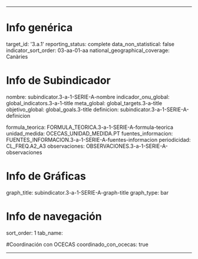 ---

# Info genérica
target_id: '3.a.1'
reporting_status: complete
data_non_statistical: false
indicator_sort_order: 03-aa-01-aa
national_geographical_coverage: Canàries

# Info de Subindicador
nombre: subindicator.3-a-1-SERIE-A-nombre
indicador_onu_global: global_indicators.3-a-1-title
meta_global: global_targets.3-a-title
objetivo_global: global_goals.3-title
definicion: subindicator.3-a-1-SERIE-A-definicion

formula_teorica: FORMULA_TEORICA.3-a-1-SERIE-A-formula-teorica
unidad_medida: OCECAS_UNIDAD_MEDIDA.PT
fuentes_informacion: FUENTES_INFORMACION.3-a-1-SERIE-A-fuentes-informacion
periodicidad: CL_FREQ.A2_A3
observaciones: OBSERVACIONES.3-a-1-SERIE-A-observaciones
# Info de Gráficas
graph_title: subindicator.3-a-1-SERIE-A-graph-title
graph_type: bar

# Info de navegación
sort_order: 1
tab_name: 

#Coordinación con OCECAS
coordinado_con_ocecas: true

---